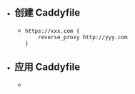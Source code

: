 - ## 创建 Caddyfile
	- ```
	  https://xxx.com {
	      reverse_proxy http://yyy.com
	  }
	  ```
- ## 应用 Caddyfile
	- ```
	  ```